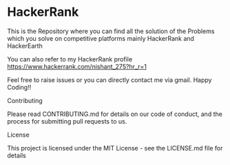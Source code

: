 # HackerRank
This is the Repository where you can find all the solution of the Problems which you solve on competitive platforms mainly HackerRank and HackerEarth


You can also refer to my HackerRank profile
https://www.hackerrank.com/nishant_275?hr_r=1

Feel free to raise issues or you can directly contact me via gmail.
Happy Coding!!

Contributing

Please read CONTRIBUTING.md for details on our code of conduct, and the process for submitting pull requests to us.

License

This project is licensed under the MIT License - see the LICENSE.md file for details


